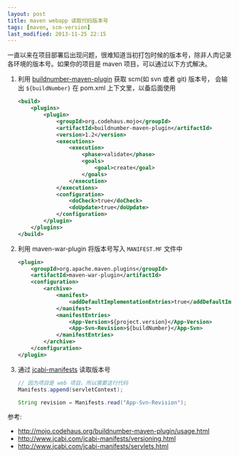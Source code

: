 ```yaml
---
layout: post
title: maven webapp 读取代码版本号
tags: [maven, scm-version]
last_modified: 2013-11-25 22:15
---
```


一直以来在项目部署后出现问题，很难知道当初打包时候的版本号，除非人肉记录各环境的版本号。如果你的项目是 maven 项目，可以通过以下方式解决。

1. 利用 [buildnumber-maven-plugin](http://mojo.codehaus.org/buildnumber-maven-plugin) 获取 scm(如 svn 或者 git) 版本号，
会输出 `${buildNumber}` 在 pom.xml 上下文里，以备后面使用

    ```xml
    <build>
        <plugins>
            <plugin>
                <groupId>org.codehaus.mojo</groupId>
                <artifactId>buildnumber-maven-plugin</artifactId>
                <version>1.2</version>
                <executions>
                    <execution>
                        <phase>validate</phase>
                        <goals>
                            <goal>create</goal>
                        </goals>
                    </execution>
                </executions>
                <configuration>
                    <doCheck>true</doCheck>
                    <doUpdate>true</doUpdate>
                </configuration>
            </plugin>
        </plugins>
    </build>
     ```

2. 利用 maven-war-plugin 将版本号写入 `MANIFEST.MF` 文件中

    ```xml
    <plugin>
        <groupId>org.apache.maven.plugins</groupId>
        <artifactId>maven-war-plugin</artifactId>
        <configuration>
            <archive>
                <manifest>
                    <addDefaultImplementationEntries>true</addDefaultImplementationEntries>
                </manifest>
                <manifestEntries>
                    <App-Version>${project.version}</App-Version>
                    <App-Svn-Revision>${buildNumber}</App-Svn>
                </manifestEntries>
            </archive>
        </configuration>
    </plugin>
    ```

3. 通过 [jcabi-manifests](http://www.jcabi.com/jcabi-manifests/) 读取版本号

    ```java
    // 因为项目是 web 项目，所以需要这行代码
    Manifests.append(servletContext);

    String revision = Manifests.read("App-Svn-Revision");
    ```

参考:

* http://mojo.codehaus.org/buildnumber-maven-plugin/usage.html
* http://www.jcabi.com/jcabi-manifests/versioning.html
* http://www.jcabi.com/jcabi-manifests/servlets.html
